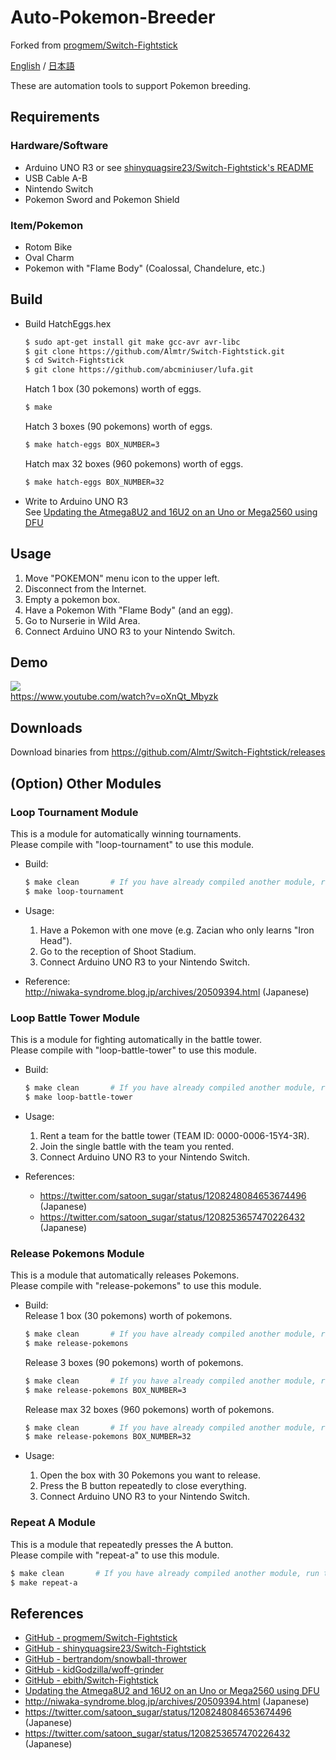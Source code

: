 # Auto-Pokemon-Breeder
Forked from [progmem/Switch-Fightstick](https://github.com/progmem/Switch-Fightstick)

[English](./README.md) / [日本語](./README_ja.md)

These are automation tools to support Pokemon breeding.

## Requirements

### Hardware/Software

- Arduino UNO R3 or see [shinyquagsire23/Switch-Fightstick's README](https://github.com/shinyquagsire23/Switch-Fightstick/blob/master/README.md)
- USB Cable A-B
- Nintendo Switch
- Pokemon Sword and Pokemon Shield

### Item/Pokemon

- Rotom Bike
- Oval Charm
- Pokemon with "Flame Body" (Coalossal, Chandelure, etc.)

## Build

- Build HatchEggs.hex

  ```sh
  $ sudo apt-get install git make gcc-avr avr-libc
  $ git clone https://github.com/Almtr/Switch-Fightstick.git
  $ cd Switch-Fightstick
  $ git clone https://github.com/abcminiuser/lufa.git
  ```

  Hatch 1 box (30 pokemons) worth of eggs.

  ```sh
  $ make
  ```

  Hatch 3 boxes (90 pokemons) worth of eggs.

  ```sh
  $ make hatch-eggs BOX_NUMBER=3
  ```

  Hatch max 32 boxes (960 pokemons) worth of eggs.

  ```sh
  $ make hatch-eggs BOX_NUMBER=32
  ```

- Write to Arduino UNO R3  
  See [Updating the Atmega8U2 and 16U2 on an Uno or Mega2560 using DFU](https://www.arduino.cc/en/Hacking/DFUProgramming8U2)

## Usage

1. Move "POKEMON" menu icon to the upper left.
1. Disconnect from the Internet.
1. Empty a pokemon box.
1. Have a Pokemon With "Flame Body" (and an egg).
1. Go to Nurserie in Wild Area.
1. Connect Arduino UNO R3 to your Nintendo Switch.

## Demo

[![](https://img.youtube.com/vi/oXnQt_Mbyzk/0.jpg)](https://www.youtube.com/watch?v=oXnQt_Mbyzk)  
https://www.youtube.com/watch?v=oXnQt_Mbyzk

## Downloads

Download binaries from https://github.com/Almtr/Switch-Fightstick/releases

## (Option) Other Modules

### Loop Tournament Module

  This is a module for automatically winning tournaments.  
  Please compile with "loop-tournament" to use this module.

  - Build:    
    ```sh
    $ make clean       # If you have already compiled another module, run this command.
    $ make loop-tournament
    ```
  
  - Usage:  
    1. Have a Pokemon with one move (e.g. Zacian who only learns "Iron Head").
    1. Go to the reception of Shoot Stadium.
    1. Connect Arduino UNO R3 to your Nintendo Switch.
  
  - Reference:  
    http://niwaka-syndrome.blog.jp/archives/20509394.html (Japanese)

### Loop Battle Tower Module

  This is a module for fighting automatically in the battle tower.  
  Please compile with "loop-battle-tower" to use this module.

  - Build:  
    ```sh
    $ make clean       # If you have already compiled another module, run this command.
    $ make loop-battle-tower
    ```

  - Usage:  
    1. Rent a team for the battle tower (TEAM ID: 0000-0006-15Y4-3R).
    1. Join the single battle with the team you rented.
    1. Connect Arduino UNO R3 to your Nintendo Switch.

  - References:  
    - https://twitter.com/satoon_sugar/status/1208248084653674496 (Japanese)
    - https://twitter.com/satoon_sugar/status/1208253657470226432 (Japanese)

### Release Pokemons Module 

  This is a module that automatically releases Pokemons.  
  Please compile with "release-pokemons" to use this module.

  - Build:  
    Release 1 box (30 pokemons) worth of pokemons.
    ```sh
    $ make clean       # If you have already compiled another module, run this command.
    $ make release-pokemons
    ```

    Release 3 boxes (90 pokemons) worth of pokemons.
    ```sh
    $ make clean       # If you have already compiled another module, run this command.
    $ make release-pokemons BOX_NUMBER=3
    ```

    Release max 32 boxes (960 pokemons) worth of pokemons.
    ```sh
    $ make clean       # If you have already compiled another module, run this command.
    $ make release-pokemons BOX_NUMBER=32
    ```
  
  - Usage:  
    1. Open the box with 30 Pokemons you want to release.
    1. Press the B button repeatedly to close everything.
    1. Connect Arduino UNO R3 to your Nintendo Switch.

### Repeat A Module 

  This is a module that repeatedly presses the A button.  
  Please compile with "repeat-a" to use this module.

  ```sh
  $ make clean       # If you have already compiled another module, run this command.
  $ make repeat-a
  ```

## References

- [GitHub - progmem/Switch-Fightstick](https://github.com/progmem/Switch-Fightstick)
- [GitHub - shinyquagsire23/Switch-Fightstick](https://github.com/shinyquagsire23/Switch-Fightstick)
- [GitHub - bertrandom/snowball-thrower](https://github.com/bertrandom/snowball-thrower)
- [GitHub - kidGodzilla/woff-grinder](https://github.com/kidGodzilla/woff-grinder)
- [GitHub - ebith/Switch-Fightstick](https://github.com/ebith/Switch-Fightstick)
- [Updating the Atmega8U2 and 16U2 on an Uno or Mega2560 using DFU](https://www.arduino.cc/en/Hacking/DFUProgramming8U2)
- http://niwaka-syndrome.blog.jp/archives/20509394.html (Japanese)
- https://twitter.com/satoon_sugar/status/1208248084653674496 (Japanese)
- https://twitter.com/satoon_sugar/status/1208253657470226432 (Japanese)
